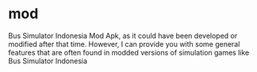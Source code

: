 # mod
Bus Simulator Indonesia Mod Apk, as it could have been developed or modified after that time. However, I can provide you with some general features that are often found in modded versions of simulation games like Bus Simulator Indonesia
